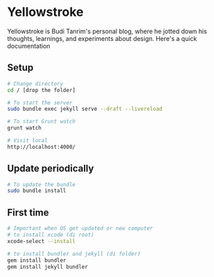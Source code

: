 # Yellowstroke
Yellowstroke is Budi Tanrim's personal blog, where he jotted down his thoughts, learnings, and experiments about design.
Here's a quick documentation

## Setup

``` bash
# Change directory
cd / [drop the folder]

# To start the server
sudo bundle exec jekyll serve --draft --livereload

# To start Grunt watch
grunt watch

# Visit local
http://localhost:4000/

```
## Update periodically

``` bash
# To update the bundle
sudo bundle install

```

## First time 
``` bash
# Important when OS get updated or new computer
# to install xcode (di root)
xcode-select --install

# to install bundler and jekyll (di folder)
gem install bundler
gem install jekyll bundler

```
